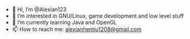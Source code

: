 - 👋 Hi, I’m @Alexian123
- 👀 I’m interested in GNU/Linux, game development and low level stuff
- 🌱 I’m currently learning Java and OpenGL
- 📫 How to reach me: alexianhentiu1208@gmail.com

<!---
Alexian123/Alexian123 is a ✨ special ✨ repository because its `README.md` (this file) appears on your GitHub profile.
You can click the Preview link to take a look at your changes.
--->
